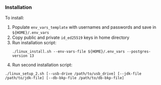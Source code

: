 ### Installation

To install:
1. Populate `env_vars_template` with usernames and passwords and save in `${HOME}/.env_vars`  
2. Copy public and private `id_ed25519` keys in home directory  
3. Run installation script:
   ```
   ./linux_install.sh --env-vars-file ${HOME}/.env_vars --postgres-version 13
   ```
4. Run second installation script:
  ```
  ./linux_setup_2.sh [--usb-drive /path/to/usb_drive] [--jdk-file /path/to/jdk-file] [--db-bkp-file /path/to/db-bkp-file]
  
